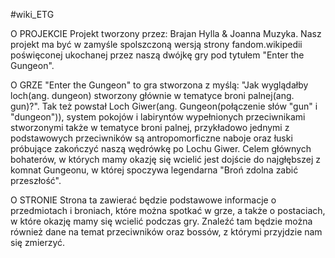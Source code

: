 #wiki_ETG

O PROJEKCIE
Projekt tworzony przez: Brajan Hylla & Joanna Muzyka.
Nasz projekt ma być w zamyśle spolszczoną wersją strony fandom.wikipedii poświęconej ukochanej przez naszą dwójkę gry pod tytułem "Enter the Gungeon".

O GRZE
"Enter the Gungeon" to gra stworzona z myślą: "Jak wyglądałby loch(ang. dungeon) stworzony głównie w tematyce broni palnej(ang. gun)?".
Tak też powstał Loch Giwer(ang. Gungeon(połączenie słów "gun" i "dungeon")), system pokojów i labiryntów wypełnionych przeciwnikami stworzonymi także w tematyce broni palnej,
przykładowo jednymi z podstawowych przeciwników są antropomorficzne naboje oraz łuski próbujące zakończyć naszą wędrówkę po Lochu Giwer.
Celem głównych bohaterów, w których mamy okazję się wcielić jest dojście do najgłębszej z komnat Gungeonu, w której spoczywa legendarna "Broń zdolna zabić przeszłość".

O STRONIE
Strona ta zawierać będzie podstawowe informacje o przedmiotach i broniach, które można spotkać w grze, a także o postaciach, w które okazję mamy się wcielić podczas gry.
Znaleźć tam będzie można również dane na temat przeciwników oraz bossów, z którymi przyjdzie nam się zmierzyć.
